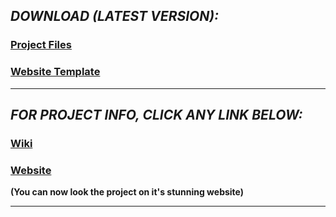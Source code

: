 ## _DOWNLOAD (LATEST VERSION):_
### <a href="https://github.com/HypertextAssassin0273/ModernSnakesAndLadders-PF_PROJECT/archive/v1.0.zip">Project Files</a>
### <a href="https://github.com/HypertextAssassin0273/ModernSnakesAndLadders-PF_PROJECT_FILES_AND_WEBSITE/archive/web1.0.zip">Website Template</a>

---
## _FOR PROJECT INFO, CLICK ANY LINK BELOW:_
### <a href="https://github.com/HypertextAssassin0273/ModernSnakesAndLadders-PF_PROJECT/wiki">Wiki</a>
### <a href="https://hypertextassassin0273.github.io/ModernSnakesAndLadders-PF_PROJECT_FILES_AND_WEBSITE/">Website</a>
**(You can now look the project on it's stunning website)**

---
